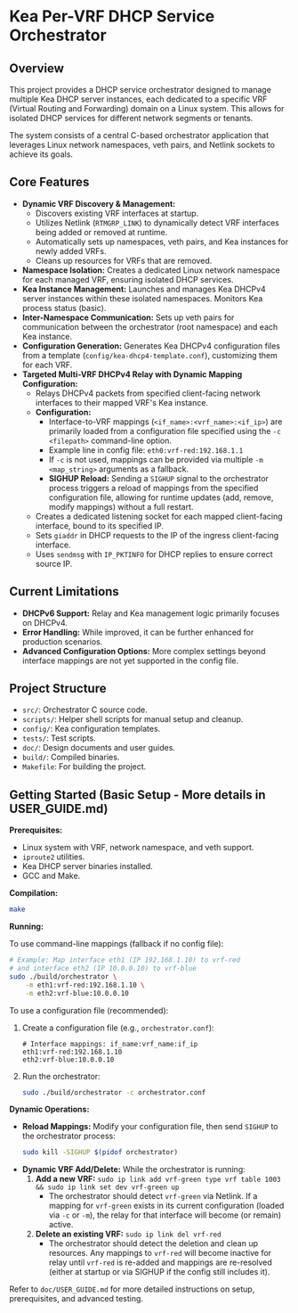 # Kea Per-VRF DHCP Service Orchestrator

## Overview

This project provides a DHCP service orchestrator designed to manage multiple Kea DHCP server instances, each dedicated to a specific VRF (Virtual Routing and Forwarding) domain on a Linux system. This allows for isolated DHCP services for different network segments or tenants.

The system consists of a central C-based orchestrator application that leverages Linux network namespaces, veth pairs, and Netlink sockets to achieve its goals.

## Core Features

*   **Dynamic VRF Discovery & Management:**
    *   Discovers existing VRF interfaces at startup.
    *   Utilizes Netlink (`RTMGRP_LINK`) to dynamically detect VRF interfaces being added or removed at runtime.
    *   Automatically sets up namespaces, veth pairs, and Kea instances for newly added VRFs.
    *   Cleans up resources for VRFs that are removed.
*   **Namespace Isolation:** Creates a dedicated Linux network namespace for each managed VRF, ensuring isolated DHCP services.
*   **Kea Instance Management:** Launches and manages Kea DHCPv4 server instances within these isolated namespaces. Monitors Kea process status (basic).
*   **Inter-Namespace Communication:** Sets up veth pairs for communication between the orchestrator (root namespace) and each Kea instance.
*   **Configuration Generation:** Generates Kea DHCPv4 configuration files from a template (`config/kea-dhcp4-template.conf`), customizing them for each VRF.
*   **Targeted Multi-VRF DHCPv4 Relay with Dynamic Mapping Configuration:**
    *   Relays DHCPv4 packets from specified client-facing network interfaces to their mapped VRF's Kea instance.
    *   **Configuration:**
        *   Interface-to-VRF mappings (`<if_name>:<vrf_name>:<if_ip>`) are primarily loaded from a configuration file specified using the `-c <filepath>` command-line option.
        *   Example line in config file: `eth0:vrf-red:192.168.1.1`
        *   If `-c` is not used, mappings can be provided via multiple `-m <map_string>` arguments as a fallback.
        *   **SIGHUP Reload:** Sending a `SIGHUP` signal to the orchestrator process triggers a reload of mappings from the specified configuration file, allowing for runtime updates (add, remove, modify mappings) without a full restart.
    *   Creates a dedicated listening socket for each mapped client-facing interface, bound to its specified IP.
    *   Sets `giaddr` in DHCP requests to the IP of the ingress client-facing interface.
    *   Uses `sendmsg` with `IP_PKTINFO` for DHCP replies to ensure correct source IP.

## Current Limitations

*   **DHCPv6 Support:** Relay and Kea management logic primarily focuses on DHCPv4.
*   **Error Handling:** While improved, it can be further enhanced for production scenarios.
*   **Advanced Configuration Options:** More complex settings beyond interface mappings are not yet supported in the config file.

## Project Structure

*   `src/`: Orchestrator C source code.
*   `scripts/`: Helper shell scripts for manual setup and cleanup.
*   `config/`: Kea configuration templates.
*   `tests/`: Test scripts.
*   `doc/`: Design documents and user guides.
*   `build/`: Compiled binaries.
*   `Makefile`: For building the project.

## Getting Started (Basic Setup - More details in USER_GUIDE.md)

**Prerequisites:**
*   Linux system with VRF, network namespace, and veth support.
*   `iproute2` utilities.
*   Kea DHCP server binaries installed.
*   GCC and Make.

**Compilation:**
```bash
make
```

**Running:**

To use command-line mappings (fallback if no config file):
```bash
# Example: Map interface eth1 (IP 192.168.1.10) to vrf-red
# and interface eth2 (IP 10.0.0.10) to vrf-blue
sudo ./build/orchestrator \
    -m eth1:vrf-red:192.168.1.10 \
    -m eth2:vrf-blue:10.0.0.10
```

To use a configuration file (recommended):
1.  Create a configuration file (e.g., `orchestrator.conf`):
    ```
    # Interface mappings: if_name:vrf_name:if_ip
    eth1:vrf-red:192.168.1.10
    eth2:vrf-blue:10.0.0.10
    ```
2.  Run the orchestrator:
    ```bash
    sudo ./build/orchestrator -c orchestrator.conf
    ```

**Dynamic Operations:**

*   **Reload Mappings:** Modify your configuration file, then send `SIGHUP` to the orchestrator process:
    ```bash
    sudo kill -SIGHUP $(pidof orchestrator)
    ```
*   **Dynamic VRF Add/Delete:** While the orchestrator is running:
    1.  **Add a new VRF:** `sudo ip link add vrf-green type vrf table 1003 && sudo ip link set dev vrf-green up`
        *   The orchestrator should detect `vrf-green` via Netlink. If a mapping for `vrf-green` exists in its current configuration (loaded via `-c` or `-m`), the relay for that interface will become (or remain) active.
    2.  **Delete an existing VRF:** `sudo ip link del vrf-red`
        *   The orchestrator should detect the deletion and clean up resources. Any mappings to `vrf-red` will become inactive for relay until `vrf-red` is re-added and mappings are re-resolved (either at startup or via SIGHUP if the config still includes it).

Refer to `doc/USER_GUIDE.md` for more detailed instructions on setup, prerequisites, and advanced testing.
